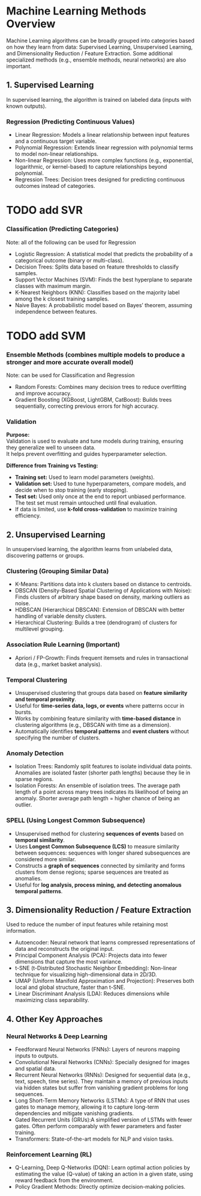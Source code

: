 # Machine Learning Methods Overview

Machine Learning algorithms can be broadly grouped into categories based on how they learn from data: Supervised Learning, Unsupervised Learning, and Dimensionality Reduction / Feature Extraction. Some additional specialized methods (e.g., ensemble methods, neural networks) are also important.

## 1. Supervised Learning
In supervised learning, the algorithm is trained on labeled data (inputs with known outputs).

### Regression (Predicting Continuous Values)
- Linear Regression: Models a linear relationship between input features and a continuous target variable.
- Polynomial Regression: Extends linear regression with polynomial terms to model non-linear relationships.
- Non-linear Regression: Uses more complex functions (e.g., exponential, logarithmic, or kernel-based) to capture relationships beyond polynomial.
- Regression Trees: Decision trees designed for predicting continuous outcomes instead of categories.
# TODO add SVR

### Classification (Predicting Categories)
Note: all of the following can be used for Regression

- Logistic Regression: A statistical model that predicts the probability of a categorical outcome (binary or multi-class).
- Decision Trees: Splits data based on feature thresholds to classify samples.
- Support Vector Machines (SVM): Finds the best hyperplane to separate classes with maximum margin.
- K-Nearest Neighbors (KNN): Classifies based on the majority label among the k closest training samples.
- Naive Bayes: A probabilistic model based on Bayes’ theorem, assuming independence between features.
# TODO add SVM

### Ensemble Methods (combines multiple models to produce a stronger and more accurate overall model)
Note: can be used for Classification and Regression

- Random Forests: Combines many decision trees to reduce overfitting and improve accuracy.
- Gradient Boosting (XGBoost, LightGBM, CatBoost): Builds trees sequentially, correcting previous errors for high accuracy.

### Validation
**Purpose:**  
Validation is used to evaluate and tune models during training, ensuring they generalize well to unseen data.  
It helps prevent overfitting and guides hyperparameter selection.

**Difference from Training vs Testing:**

- **Training set:** Used to learn model parameters (weights).
- **Validation set:** Used to tune hyperparameters, compare models, and decide when to stop training (early stopping).
- **Test set:** Used only once at the end to report unbiased performance. The test set must remain untouched until final evaluation.
- If data is limited, use **k-fold cross-validation** to maximize training efficiency.

## 2. Unsupervised Learning
In unsupervised learning, the algorithm learns from unlabeled data, discovering patterns or groups.

### Clustering (Grouping Similar Data)
- K-Means: Partitions data into k clusters based on distance to centroids.
- DBSCAN (Density-Based Spatial Clustering of Applications with Noise): Finds clusters of arbitrary shape based on density, marking outliers as noise.
- HDBSCAN (Hierarchical DBSCAN): Extension of DBSCAN with better handling of variable density clusters.
- Hierarchical Clustering: Builds a tree (dendrogram) of clusters for multilevel grouping.

### Association Rule Learning (Important)
- Apriori / FP-Growth: Finds frequent itemsets and rules in transactional data (e.g., market basket analysis).

### Temporal Clustering
- Unsupervised clustering that groups data based on **feature similarity and temporal proximity**.
- Useful for **time-series data, logs, or events** where patterns occur in bursts.
- Works by combining feature similarity with **time-based distance** in clustering algorithms (e.g., DBSCAN with time as a dimension).
- Automatically identifies **temporal patterns** and **event clusters** without specifying the number of clusters.

### Anomaly Detection
- Isolation Trees: Randomly split features to isolate individual data points. Anomalies are isolated faster (shorter path lengths) because they lie in sparse regions.
- Isolation Forests: An ensemble of isolation trees. The average path length of a point across many trees indicates its likelihood of being an anomaly. Shorter average path length = higher chance of being an outlier.

### SPELL (Using Longest Common Subsequence)
- Unsupervised method for clustering **sequences of events** based on **temporal similarity**.
- Uses **Longest Common Subsequence (LCS)** to measure similarity between sequences: sequences with longer shared subsequences are considered more similar.
- Constructs a **graph of sequences** connected by similarity and forms clusters from dense regions; sparse sequences are treated as anomalies.
- Useful for **log analysis, process mining, and detecting anomalous temporal patterns**.

## 3. Dimensionality Reduction / Feature Extraction
Used to reduce the number of input features while retaining most information.

- Autoencoder: Neural network that learns compressed representations of data and reconstructs the original input.
- Principal Component Analysis (PCA): Projects data into fewer dimensions that capture the most variance.
- t-SNE (t-Distributed Stochastic Neighbor Embedding): Non-linear technique for visualizing high-dimensional data in 2D/3D.
- UMAP (Uniform Manifold Approximation and Projection): Preserves both local and global structure, faster than t-SNE.
- Linear Discriminant Analysis (LDA): Reduces dimensions while maximizing class separability.

## 4. Other Key Approaches

### Neural Networks & Deep Learning
- Feedforward Neural Networks (FNNs): Layers of neurons mapping inputs to outputs.
- Convolutional Neural Networks (CNNs): Specially designed for images and spatial data.
- Recurrent Neural Networks (RNNs): Designed for sequential data (e.g., text, speech, time series). They maintain a memory of previous inputs via hidden states but suffer from vanishing gradient problems for long sequences.
- Long Short-Term Memory Networks (LSTMs): A type of RNN that uses gates to manage memory, allowing it to capture long-term dependencies and mitigate vanishing gradients.
- Gated Recurrent Units (GRUs):A simplified version of LSTMs with fewer gates. Often perform comparably with fewer parameters and faster training.
- Transformers: State-of-the-art models for NLP and vision tasks.

### Reinforcement Learning (RL)
- Q-Learning, Deep Q-Networks (DQN): Learn optimal action policies by estimating the value (Q-value) of taking an action in a given state, using reward feedback from the environment.
- Policy Gradient Methods: Directly optimize decision-making policies.